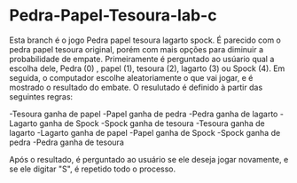 # Pedra-Papel-Tesoura-lab-c
Esta branch é o jogo Pedra papel tesoura lagarto spock. É parecido com o pedra papel tesoura original, porém com mais opções para diminuir a probabilidade de empate.
Primeiramente é perguntado ao usúario qual a escolha dele, Pedra (0) , papel (1), tesoura (2), lagarto (3) ou Spock (4). 
Em seguida, o computador escolhe aleatoriamente o que vai jogar, e é mostrado o resultado do embate.
O resulutado é definido à partir das seguintes regras:

-Tesoura ganha de papel
-Papel ganha de pedra
-Pedra ganha de lagarto
-Lagarto ganha de Spock
-Spock ganha de tesoura
-Tesoura ganha de lagarto
-Lagarto ganha de papel
-Papel ganha de Spock
-Spock ganha de pedra
-Pedra ganha de tesoura

Após o resultado, é perguntado ao usuário se ele deseja jogar novamente, e se ele digitar "S", é repetido todo o processo.
